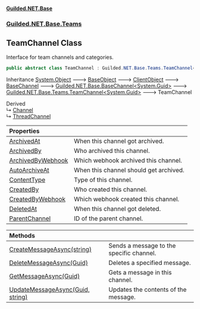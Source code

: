 #### [Guilded.NET.Base](Guilded_NET_Base.md 'Guilded.NET.Base')
### [Guilded.NET.Base.Teams](Guilded_NET_Base.md#Guilded_NET_Base_Teams 'Guilded.NET.Base.Teams')
## TeamChannel Class
Interface for team channels and categories.  
```csharp
public abstract class TeamChannel : Guilded.NET.Base.Teams.TeamChannel<System.Guid>
```

Inheritance [System.Object](https://docs.microsoft.com/en-us/dotnet/api/System.Object 'System.Object') &#129106; [BaseObject](BaseObject.md 'Guilded.NET.Base.BaseObject') &#129106; [ClientObject](ClientObject.md 'Guilded.NET.Base.ClientObject') &#129106; [BaseChannel](BaseChannel.md 'Guilded.NET.Base.BaseChannel') &#129106; [Guilded.NET.Base.BaseChannel&lt;](BaseChannel_T_.md 'Guilded.NET.Base.BaseChannel&lt;T&gt;')[System.Guid](https://docs.microsoft.com/en-us/dotnet/api/System.Guid 'System.Guid')[&gt;](BaseChannel_T_.md 'Guilded.NET.Base.BaseChannel&lt;T&gt;') &#129106; [Guilded.NET.Base.Teams.TeamChannel&lt;](TeamChannel_T_.md 'Guilded.NET.Base.Teams.TeamChannel&lt;T&gt;')[System.Guid](https://docs.microsoft.com/en-us/dotnet/api/System.Guid 'System.Guid')[&gt;](TeamChannel_T_.md 'Guilded.NET.Base.Teams.TeamChannel&lt;T&gt;') &#129106; TeamChannel  

Derived  
&#8627; [Channel](Channel.md 'Guilded.NET.Base.Teams.Channel')  
&#8627; [ThreadChannel](ThreadChannel.md 'Guilded.NET.Base.Teams.ThreadChannel')  

| Properties | |
| :--- | :--- |
| [ArchivedAt](TeamChannel_ArchivedAt.md 'Guilded.NET.Base.Teams.TeamChannel.ArchivedAt') | When this channel got archived.<br/> |
| [ArchivedBy](TeamChannel_ArchivedBy.md 'Guilded.NET.Base.Teams.TeamChannel.ArchivedBy') | Who archived this channel.<br/> |
| [ArchivedByWebhook](TeamChannel_ArchivedByWebhook.md 'Guilded.NET.Base.Teams.TeamChannel.ArchivedByWebhook') | Which webhook archived this channel.<br/> |
| [AutoArchiveAt](TeamChannel_AutoArchiveAt.md 'Guilded.NET.Base.Teams.TeamChannel.AutoArchiveAt') | When this channel should get archived.<br/> |
| [ContentType](TeamChannel_ContentType.md 'Guilded.NET.Base.Teams.TeamChannel.ContentType') | Type of this channel.<br/> |
| [CreatedBy](TeamChannel_CreatedBy.md 'Guilded.NET.Base.Teams.TeamChannel.CreatedBy') | Who created this channel.<br/> |
| [CreatedByWebhook](TeamChannel_CreatedByWebhook.md 'Guilded.NET.Base.Teams.TeamChannel.CreatedByWebhook') | Which webhook created this channel.<br/> |
| [DeletedAt](TeamChannel_DeletedAt.md 'Guilded.NET.Base.Teams.TeamChannel.DeletedAt') | When this channel got deleted.<br/> |
| [ParentChannel](TeamChannel_ParentChannel.md 'Guilded.NET.Base.Teams.TeamChannel.ParentChannel') | ID of the parent channel.<br/> |

| Methods | |
| :--- | :--- |
| [CreateMessageAsync(string)](TeamChannel_CreateMessageAsync(string).md 'Guilded.NET.Base.Teams.TeamChannel.CreateMessageAsync(string)') | Sends a message to the specific channel.<br/> |
| [DeleteMessageAsync(Guid)](TeamChannel_DeleteMessageAsync(Guid).md 'Guilded.NET.Base.Teams.TeamChannel.DeleteMessageAsync(System.Guid)') | Deletes a specified message.<br/> |
| [GetMessageAsync(Guid)](TeamChannel_GetMessageAsync(Guid).md 'Guilded.NET.Base.Teams.TeamChannel.GetMessageAsync(System.Guid)') | Gets a message in this channel.<br/> |
| [UpdateMessageAsync(Guid, string)](TeamChannel_UpdateMessageAsync(Guid_string).md 'Guilded.NET.Base.Teams.TeamChannel.UpdateMessageAsync(System.Guid, string)') | Updates the contents of the message.<br/> |
